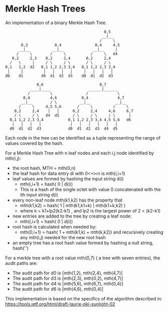 # Merkle Hash Trees 

An implementation of a binary Merkle Hash Tree.

                                                0,5
                                               __|__
                                              /     \
           0,3            0,4               0,4     4,5   
          __|__          __|__             __|__     |
         /     \        /     \           /     \   d4
       0,2     2,3    0,2     2,4       0,2     2,4
      /   \     |     / \     / \       / \     / \
    0,1   1,2  d2   0,1 1,2 2,3 3,4   0,1 1,2 2,3 3,4
     |     |         |   |   |   |     |   |   |   |
    d0    d1        d0  d1  d2  d3    d0  d1  d2  d3
      
                  0,6                         0,7
               ____|____                 ______|______
              /         \               /             \   
            0,4         4,6           0,4             4,7            
           __|__        / \          __|__           __|__
          /     \     4,5 5,6       /     \         /     \
        0,2     2,4    |   |      0,2     2,4     4,6     6,7      
        / \     / \   d4  d5      / \     / \     / \      |
      0,1 1,2 2,3 3,4           0,1 1,2 2,3 3,4 4,5 5,6   d6       
       |   |   |   |             |   |   |   |   |   |
      d0  d1  d2  d3            d0  d1  d2  d3  d4  d5  
      
Each node in the tree can be identified as a tuple representing the range
of values covered by the hash.
   
For a Merkle Hash Tree with n leaf nodes and each i,j node
identified by mth(i,j):

- the root hash, MTH = mth(0,n)
- the leaf hash for data entry di with 0<=i<n is mth(i,i+1)
- leaf values are formed by hashing the input string d(i)
  - mth(i,i+1) = hash( 0 | d(i))
  - This is a hash of the single octet with value 0 concatenated with the ith input string d(i)
- every non-leaf node mth(k1,k2) has the property that
  - mth(k1,k2) = hash( 1 | mth(k1,k1+k) | mth(k1+k,k2) )
  - where k = k1+lp2(k2-k1) , and lp2 is the largest power of 2 < (k2-k1)
- new entries are added to the tree by creating a leaf node:
  - mth(i,i+1) = hash( 0 | d(i))
- root hash is calculated when needed by:
  - mth(0,i+1) = hash( 1 + mth(k1,k) + mth(k,k2)) and recursively creating any mth(i,j) needed for the new root hash
- an empty tree has a root hash value formed by hashing a null string, hash('')

For a merkle tree with a root value mth(0,7) ( a tree with seven entries), the audit paths are:

- The audit path for d0 is [mth(1,2), mth(2,4), mth(4,7)]
- The audit path for d3 is [mth(2,3), mth(0,2), mth(4,7)]
- The audit path for d4 is [mth(5,6), mth(6,7), mth(0,4)]
- The audit path for d6 is [mth(4,6), mth(0,4)]

This implementation is based on the specifics of the algorithm described in: https://tools.ietf.org/html/draft-laurie-pki-sunlight-02 
